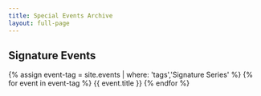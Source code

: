 ```yaml
---
title: Special Events Archive
layout: full-page
---
```


## Signature Events

{% assign event-tag = site.events | where: 'tags','Signature Series' %}
{% for event in event-tag %}
{{ event.title }}
{% endfor %}
